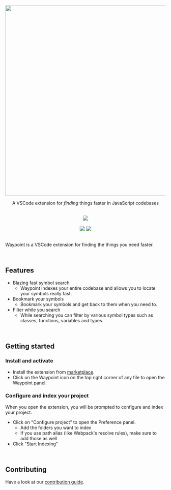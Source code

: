 <div align="center">
<img  src="https://raw.githubusercontent.com/Raathigesh/waypoint/master/docs/assets/logo.png" width="600px">

<p align="center">
  A VSCode extension for <em>finding</em> things faster in JavaScript codebases
</p>
<br/>
<img  src="https://raw.githubusercontent.com/Raathigesh/waypoint/master/docs/assets/demo.png">

<br/>
<br/>
<img src="https://img.shields.io/github/workflow/status/Raathigesh/JSBubbles/Production Build?style=flat-square" />
<img src="https://img.shields.io/visual-studio-marketplace/v/Raathigeshan.waypoint?color=green&style=flat-square" />
<br />
</div>
<br/>

Waypoint is a VSCode extension for finding the things you need faster.

<br />

## Features

- Blazing fast symbol search
  - Waypoint indexes your entire codebase and allows you to locate your symbols really fast.
- Bookmark your symbols
  - Bookmark your symbols and get back to them when you need to.
- Filter while you search
  - While searching you can filter by various symbol types such as classes, functions, variables and types.

<br />

## Getting started

### Install and activate

- Install the extension from [marketplace](https://marketplace.visualstudio.com/items?itemName=Raathigeshan.waypoint).
- Click on the Waypoint icon on the top right corner of any file to open the Waypoint panel.

### Configure and index your project

When you open the extension, you will be prompted to configure and index your project.

- Click on "Configure project" to open the Preference panel.
  - Add the folders you want to index
  - If you use path alias (like Webpack's resolve rules), make sure to add those as well
- Click "Start Indexing"

<br/>

## Contributing

Have a look at our [contribution guide](docs/contributing.md).
